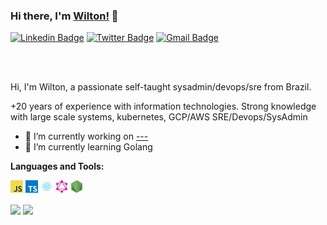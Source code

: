### Hi there, I'm [Wilton!](https://wiltonpaulo.github.io) 👋

[![Linkedin Badge](https://img.shields.io/badge/-Wilton%20Paulo-6633cc?style=flat-square&logo=Linkedin&logoColor=white&link=https://www.linkedin.com/in/wiltonpaulo/)](https://www.linkedin.com/in/wiltonpaulo/) 
[![Twitter Badge](https://img.shields.io/badge/-@wiltonpaulo-6633cc?style=flat-square&labelColor=6633cc&logo=twitter&logoColor=white&link=https://twitter.com/wiltonpaulo)](https://twitter.com/wiltonpaulo) 
[![Gmail Badge](https://img.shields.io/badge/-wiltonpaulo@gmail.com-6633cc?style=flat-square&logo=Gmail&logoColor=white&link=mailto:wiltonpaulo@gmail.com)](mailto:wiltonpaulo@gmail.com)

<br />
<br />

Hi, I'm Wilton, a passionate self-taught sysadmin/devops/sre from Brazil.

+20 years of experience with information technologies. Strong knowledge with large scale systems, kubernetes, GCP/AWS
SRE/Devops/SysAdmin 

- 🔭 I’m currently working on [---](https://github.com/timelessco/renderless-components)
- 🌱 I’m currently learning Golang

**Languages and Tools:**  

<code><img height="20" src="https://raw.githubusercontent.com/github/explore/80688e429a7d4ef2fca1e82350fe8e3517d3494d/topics/javascript/javascript.png"></code>
<code><img height="20" src="https://raw.githubusercontent.com/github/explore/80688e429a7d4ef2fca1e82350fe8e3517d3494d/topics/typescript/typescript.png"></code>
<code><img height="20" src="https://raw.githubusercontent.com/github/explore/80688e429a7d4ef2fca1e82350fe8e3517d3494d/topics/react/react.png"></code>
<code><img height="20" src="https://raw.githubusercontent.com/github/explore/5c058a388828bb5fde0bcafd4bc867b5bb3f26f3/topics/graphql/graphql.png"></code>
<code><img height="20" src="https://raw.githubusercontent.com/github/explore/80688e429a7d4ef2fca1e82350fe8e3517d3494d/topics/nodejs/nodejs.png"></code>    



  <img align="center" src="https://github-readme-stats.vercel.app/api?username=wiltonpaulo&show_icons=true&include_all_commits=true&theme=material-palenight" /> <img align="center" src="https://github-readme-stats.vercel.app/api/top-langs/?username=wiltonpaulo&layout=compact&theme=material-palenight" />

